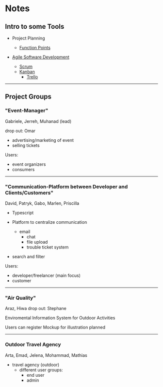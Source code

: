 # Notes

## Intro to some Tools
- Project Planning
  - [Function Points](https://en.wikipedia.org/wiki/Function_point)

- [Agile Software Development](https://en.wikipedia.org/wiki/Agile_software_development)
  - [Scrum](https://en.wikipedia.org/wiki/Scrum_(software_development))
  - [Kanban](https://en.wikipedia.org/wiki/Kanban_(development))
    - [Trello](https://trello.com/)

---

## Project Groups

### "Event-Manager"

  Gabriele, Jerreh, Muhanad (lead)

  drop out: Omar

  - advertising/marketing of event
  - selling tickets

  Users:
  - event organizers
  - consumers

---

### "Communication-Platform between Developer and Clients/Customers"

  David, Patryk, Gabo, Marlen, Priscilla

  - Typescript

  - Platform to centralize communication
    - email
	  - chat
	  - file upload
	  - trouble ticket system
  - search and filter

  Users:
  - developer/freelancer (main focus)
  - customer

---

### "Air Quality"

  Araz, Hiwa
  drop out: Stephane

  Enviromental Information System for Outdoor Activities

  Users can register
  Mockup for illustration planned

---

### Outdoor Travel Agency
 Arta, Emad, Jelena, Mohammad, Mathias
  - travel agency (outdoor)
    - different user groups:
      - end user
      - admin
